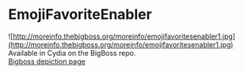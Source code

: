 # EmojiFavoriteEnabler
![http://moreinfo.thebigboss.org/moreinfo/emojifavoritesenabler1.jpg](http://moreinfo.thebigboss.org/moreinfo/emojifavoritesenabler1.jpg)
Available in Cydia on the BigBoss repo.<br>
[Bigboss depiction page](http://moreinfo.thebigboss.org/moreinfo/depiction.php?file=emojifavoritesenablerDp)
